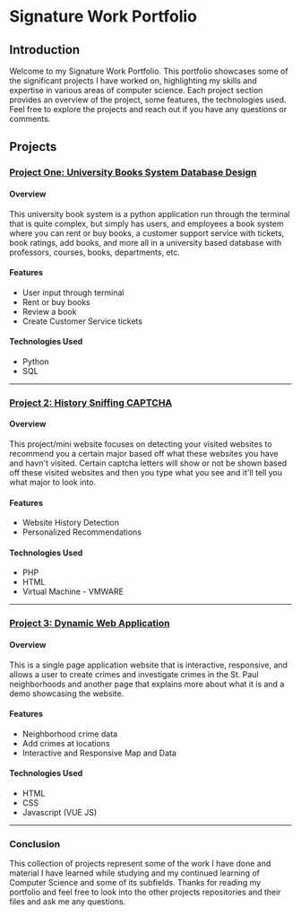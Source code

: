 # Signature Work Portfolio

## Introduction

Welcome to my Signature Work Portfolio. This portfolio showcases some of the significant projects I have worked on, highlighting my skills and expertise in various areas of computer science. Each project section provides an overview of the project, some features, the technologies used. Feel free to explore the projects and reach out if you have any questions or comments.

## Projects

### [Project One: University Books System Database Design](https://github.com/Parker035/Book-System)

#### Overview

This university book system is a python application run through the terminal that is quite complex, but simply has users, and employees a book system where you can rent or buy books, a customer support service with tickets, book ratings, add books, and more all in a university based database with professors, courses, books, departments, etc. 

#### Features

- User input through terminal
- Rent or buy books
- Review a book
- Create Customer Service tickets 

#### Technologies Used

- Python
- SQL



---

### [Project 2: History Sniffing CAPTCHA](https://github.com/Parker035/History-Sniffing-Captcha)

#### Overview

This project/mini website focuses on detecting your visited websites to recommend you a certain major based off what these websites you have and havn't visited. Certain captcha letters will show or not be shown based off these visited websites and then you type what you see and it'll tell you what major to look into.

#### Features

- Website History Detection
- Personalized Recommendations

#### Technologies Used

- PHP
- HTML
- Virtual Machine - VMWARE



---

### [Project 3: Dynamic Web Application](https://github.com/indawgnito/webdev-rest)

#### Overview

This is a single page application website that is interactive, responsive, and allows a user to create crimes and investigate crimes in the St. Paul neighborhoods and another page that explains more about what it is and a demo showcasing the website.

#### Features

- Neighborhood crime data
- Add crimes at locations
- Interactive and Responsive Map and Data

#### Technologies Used

- HTML
- CSS
- Javascript (VUE JS)


---

### Conclusion
This collection of projects represent some of the work I have done and material I have learned while studying and my continued learning of Computer Science and some of its subfields. Thanks for reading my portfolio and feel free to look into the other projects repositories and their files and ask me any questions.
